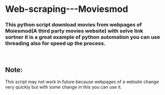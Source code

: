 # Web-scraping---Moviesmod

### This python script download movies from webpages of Moiesmod(A third party movies website) with solve link sortner it is a great example of python automation you can use threading also for speed up the process.

<br>


## Note:
This script may not work in future because webpages of a website change very quickly but with some change in this you can use it.
